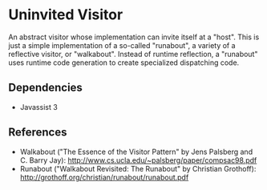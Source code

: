 Uninvited Visitor
===

An abstract visitor whose implementation can invite itself at a "host".
This is just a simple implementation of a so-called "runabout", a variety of a reflective visitor, or "walkabout".
Instead of runtime reflection, a "runabout" uses runtime code generation to create specialized dispatching code.


Dependencies
---

* Javassist 3


References
---

* Walkabout ("The Essence of the Visitor Pattern" by Jens Palsberg and C. Barry Jay): http://www.cs.ucla.edu/~palsberg/paper/compsac98.pdf
* Runabout ("Walkabout Revisited: The Runabout" by Christian Grothoff): http://grothoff.org/christian/runabout/runabout.pdf

